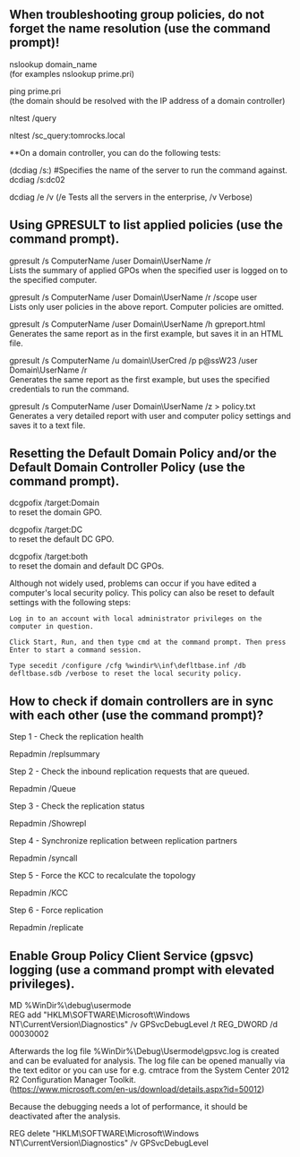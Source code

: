 When troubleshooting group policies, do not forget the name resolution (use the command prompt)!
-----------

nslookup domain_name  
(for examples nslookup prime.pri)

ping prime.pri  
(the domain should be resolved with the IP address of a domain controller)

nltest /query  

nltest /sc_query:tomrocks.local

**On a domain controller, you can do the following tests:

(dcdiag /s:<DomainController>)  #Specifies the name of the server to run the command against.
dcdiag /s:dc02

dcdiag /e /v (/e Tests all the servers in the enterprise, /v Verbose)


    
Using GPRESULT to list applied policies (use the command prompt).
-----------

gpresult /s ComputerName /user Domain\UserName /r  
Lists the summary of applied GPOs when the specified user is logged on to the specified computer.

gpresult /s ComputerName /user Domain\UserName /r /scope user  
Lists only user policies in the above report. Computer policies are omitted.

gpresult /s ComputerName /user Domain\UserName /h gpreport.html  
Generates the same report as in the first example, but saves it in an HTML file.

gpresult /s ComputerName /u domain\UserCred /p p@ssW23 /user Domain\UserName /r  
Generates the same report as the first example, but uses the specified credentials to run the command.

gpresult /s ComputerName /user Domain\UserName /z > policy.txt  
Generates a very detailed report with user and computer policy settings and saves it to a text file.


Resetting the Default Domain Policy and/or the Default Domain Controller Policy (use the command prompt).
---------

dcgpofix /target:Domain  
to reset the domain GPO.

dcgpofix /target:DC  
to reset the default DC GPO.

dcgpofix /target:both  
to reset the domain and default DC GPOs.


Although not widely used, problems can occur if you have edited a computer's local security policy. This policy can also be reset to default settings with the following steps:

    Log in to an account with local administrator privileges on the computer in question.

    Click Start, Run, and then type cmd at the command prompt. Then press Enter to start a command session.

    Type secedit /configure /cfg %windir%\inf\defltbase.inf /db defltbase.sdb /verbose to reset the local security policy.


How to check if domain controllers are in sync with each other (use the command prompt)?
----------

Step 1 - Check the replication health

Repadmin /replsummary

Step 2 - Check the inbound replication requests that are queued.

Repadmin /Queue

Step 3 - Check the replication status

Repadmin /Showrepl

Step 4 - Synchronize replication between replication partners

Repadmin /syncall

Step 5 - Force the KCC to recalculate the topology

Repadmin /KCC

Step 6 - Force replication

Repadmin /replicate

Enable Group Policy Client Service (gpsvc) logging (use a command prompt with elevated privileges).
----------

MD %WinDir%\debug\usermode  
REG add "HKLM\SOFTWARE\Microsoft\Windows NT\CurrentVersion\Diagnostics" /v GPSvcDebugLevel /t REG_DWORD /d 00030002  

Afterwards the log file %WinDir%\Debug\Usermode\gpsvc.log is created and can be evaluated for analysis. The log file can be opened manually via the 
text editor or you can use for e.g. cmtrace from the System Center 2012 R2 Configuration Manager Toolkit.   
(https://www.microsoft.com/en-us/download/details.aspx?id=50012)

Because the debugging needs a lot of performance, it should be deactivated after the analysis.

REG delete "HKLM\SOFTWARE\Microsoft\Windows NT\CurrentVersion\Diagnostics" /v GPSvcDebugLevel
